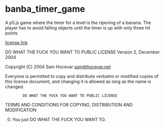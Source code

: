 # banba_timer_game
A p5.js game where the timer for a level is the ripening of a banana. The player has to avoid falling objects until the timer is up with only three hit points

[license link](http://www.wtfpl.net/about/)

DO WHAT THE FUCK YOU WANT TO PUBLIC LICENSE 
                    Version 2, December 2004 

 Copyright (C) 2004 Sam Hocevar <sam@hocevar.net> 

 Everyone is permitted to copy and distribute verbatim or modified 
 copies of this license document, and changing it is allowed as long 
 as the name is changed. 

            DO WHAT THE FUCK YOU WANT TO PUBLIC LICENSE 
   TERMS AND CONDITIONS FOR COPYING, DISTRIBUTION AND MODIFICATION 

  0. You just DO WHAT THE FUCK YOU WANT TO.
